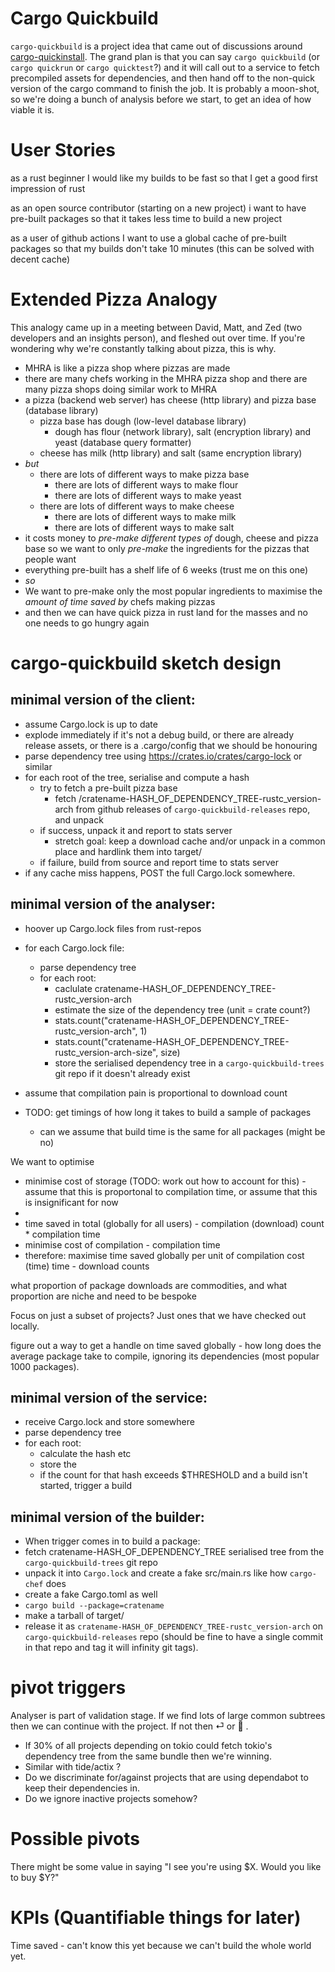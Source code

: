 # Cargo Quickbuild

`cargo-quickbuild` is a project idea that came out of discussions around [cargo-quickinstall](https://github.com/alsuren/cargo-quickinstall/). The grand plan is that you can say `cargo quickbuild` (or `cargo quickrun` or `cargo quicktest`?) and it will call out to a service to fetch precompiled assets for dependencies, and then hand off to the non-quick version of the cargo command to finish the job. It is probably a moon-shot, so we're doing a bunch of analysis before we start, to get an idea of how viable it is.


# User Stories

as a rust beginner
I would like my builds to be fast
so that I get a good first impression of rust

as an open source contributor (starting on a new project)
i want to have pre-built packages
so that it takes less time to build a new project

as a user of github actions
I want to use a global cache of pre-built packages
so that my builds don't take 10 minutes 
(this can be solved with decent cache)


# Extended Pizza Analogy

This analogy came up in a meeting between David, Matt, and Zed (two developers and an insights person), and fleshed out over time. If you're wondering why we're constantly talking about pizza, this is why.

* MHRA is like a pizza shop where pizzas are made
* there are many chefs working in the MHRA pizza shop and there are many pizza shops doing similar work to MHRA
* a pizza (backend web server) has cheese (http library) and pizza base (database library)
  * pizza base has dough (low-level database library)
    * dough has flour (network library), salt (encryption library) and yeast (database query formatter) 
  * cheese has milk (http library) and salt (same encryption library)
* *but*
  * there are lots of different ways to make pizza base
    * there are lots of different ways to make flour
    * there are lots of different ways to make yeast
  * there are lots of different ways to make cheese
    * there are lots of different ways to make milk
    * there are lots of different ways to make salt
* it costs money to *pre-make different types of* dough, cheese and pizza base so we want to only *pre-make* the ingredients for the pizzas that people want
* everything pre-built has a shelf life of 6 weeks (trust me on this one)
* *so*
* We want to pre-make only the most popular ingredients to maximise the *amount of time saved by* chefs making pizzas
* and then we can have quick pizza in rust land for the masses and no one needs to go hungry again


# cargo-quickbuild sketch design

## minimal version of the client:

- assume Cargo.lock is up to date
- explode immediately if it's not a debug build, or there are already release assets, or there is a .cargo/config that we should be honouring
- parse dependency tree using https://crates.io/crates/cargo-lock or similar
- for each root of the tree, serialise and compute a hash
  - try to fetch a pre-built pizza base
    - fetch /cratename-HASH_OF_DEPENDENCY_TREE-rustc_version-arch from github releases of `cargo-quickbuild-releases` repo, and unpack
  - if success, unpack it and report to stats server
    - stretch goal: keep a download cache and/or unpack in a common place and hardlink them into target/
  - if failure, build from source and report time to stats server
- if any cache miss happens, POST the full Cargo.lock somewhere.

## minimal version of the analyser:

- hoover up Cargo.lock files from rust-repos
- for each Cargo.lock file:
  - parse dependency tree
  - for each root:
    - caclulate cratename-HASH_OF_DEPENDENCY_TREE-rustc_version-arch
    - estimate the size of the dependency tree (unit = crate count?)
    - stats.count("cratename-HASH_OF_DEPENDENCY_TREE-rustc_version-arch", 1)
    - stats.count("cratename-HASH_OF_DEPENDENCY_TREE-rustc_version-arch-size", size)
    - store the serialised dependency tree in a `cargo-quickbuild-trees` git repo if it doesn't already exist

- assume that compilation pain is proportional to download count
- TODO: get timings of how long it takes to build a sample of packages
  - can we assume that build time is the same for all packages (might be no)

We want to optimise
- minimise cost of storage (TODO: work out how to account for this) - assume that this is proportonal to compilation time, or assume that this is insignificant for now
- 
- time saved in total (globally for all users) - compilation (download) count * compilation time
- minimise cost of compilation - compilation time
- therefore: maximise time saved globally per unit of compilation cost (time) time - download counts


what proportion of package downloads are commodities, and what proportion are niche and need to be bespoke

Focus on just a subset of projects? Just ones that we have checked out locally.

figure out a way to get a handle on time saved globally - how long does the average package take to compile, ignoring its dependencies (most popular 1000 packages).

## minimal version of the service:

- receive Cargo.lock and store somewhere
- parse dependency tree
- for each root:
  - calculate the hash etc
  - store the
  - if the count for that hash exceeds $THRESHOLD and a build isn't started, trigger a build

## minimal version of the builder:

- When trigger comes in to build a package:
- fetch cratename-HASH_OF_DEPENDENCY_TREE serialised tree from the `cargo-quickbuild-trees` git repo
- unpack it into `Cargo.lock` and create a fake src/main.rs like how `cargo-chef` does
- create a fake Cargo.toml as well
- `cargo build --package=cratename`
- make a tarball of target/
- release it as `cratename-HASH_OF_DEPENDENCY_TREE-rustc_version-arch` on `cargo-quickbuild-releases` repo (should be fine to have a single commit in that repo and tag it will infinity git tags).


# pivot triggers

Analyser is part of validation stage. If we find lots of large common subtrees then we can continue with the project. If not then ⏎ or 🚮 .
* If 30% of all projects depending on tokio could fetch tokio's dependency tree from the same bundle then we're winning.
* Similar with tide/actix ?
* Do we discriminate for/against projects that are using dependabot to keep their dependencies in.
* Do we ignore inactive projects somehow?


# Possible pivots

There might be some value in saying "I see you're using $X. Would you like to buy $Y?"

# KPIs (Quantifiable things for later)

Time saved - can't know this yet because we can't build the whole world yet.
